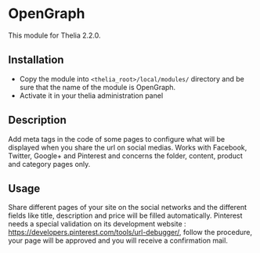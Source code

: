 # OpenGraph
This module for Thelia 2.2.0.

## Installation

* Copy the module into ```<thelia_root>/local/modules/``` directory and be sure that the name of the module is OpenGraph.
* Activate it in your thelia administration panel


## Description

Add meta tags in the code of some pages to configure what will be displayed when you share the url on social medias.
Works with Facebook, Twitter, Google+ and Pinterest and concerns the folder, content, product and category pages only.


## Usage

Share different pages of your site on the social networks and the different fields like title, description and price will be filled automatically.
Pinterest needs a special validation on its development website : https://developers.pinterest.com/tools/url-debugger/, follow the procedure, your page will be approved and you will receive a confirmation mail.